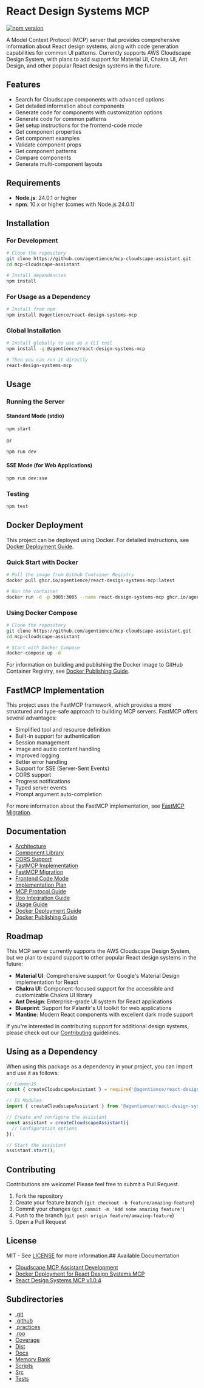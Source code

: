# React Design Systems MCP

[![npm version](https://img.shields.io/npm/v/@agentience/react-design-systems-mcp.svg)](https://www.npmjs.com/package/@agentience/react-design-systems-mcp)

A Model Context Protocol (MCP) server that provides comprehensive information about React design systems, along with code generation capabilities for common UI patterns. Currently supports AWS Cloudscape Design System, with plans to add support for Material UI, Chakra UI, Ant Design, and other popular React design systems in the future.

## Features

- Search for Cloudscape components with advanced options
- Get detailed information about components
- Generate code for components with customization options
- Generate code for common patterns
- Get setup instructions for the frontend-code mode
- Get component properties
- Get component examples
- Validate component props
- Get component patterns
- Compare components
- Generate multi-component layouts

## Requirements

- **Node.js**: 24.0.1 or higher
- **npm**: 10.x or higher (comes with Node.js 24.0.1)

## Installation

### For Development

```bash
# Clone the repository
git clone https://github.com/agentience/mcp-cloudscape-assistant.git
cd mcp-cloudscape-assistant

# Install dependencies
npm install
```

### For Usage as a Dependency

```bash
# Install from npm
npm install @agentience/react-design-systems-mcp
```

### Global Installation

```bash
# Install globally to use as a CLI tool
npm install -g @agentience/react-design-systems-mcp

# Then you can run it directly
react-design-systems-mcp
```

## Usage

### Running the Server

#### Standard Mode (stdio)

```bash
npm start
```

or

```bash
npm run dev
```

#### SSE Mode (for Web Applications)

```bash
npm run dev:sse
```

### Testing

```bash
npm test
```

## Docker Deployment

This project can be deployed using Docker. For detailed instructions, see [Docker Deployment Guide](DOCKER.md).

### Quick Start with Docker

```bash
# Pull the image from GitHub Container Registry
docker pull ghcr.io/agentience/react-design-systems-mcp:latest

# Run the container
docker run -d -p 3005:3005 --name react-design-systems-mcp ghcr.io/agentience/react-design-systems-mcp:latest
```

### Using Docker Compose

```bash
# Clone the repository
git clone https://github.com/agentience/mcp-cloudscape-assistant.git
cd mcp-cloudscape-assistant

# Start with Docker Compose
docker-compose up -d
```

For information on building and publishing the Docker image to GitHub Container Registry, see [Docker Publishing Guide](docs/docker-publishing-guide.md).

## FastMCP Implementation

This project uses the FastMCP framework, which provides a more structured and type-safe approach to building MCP servers. FastMCP offers several advantages:

- Simplified tool and resource definition
- Built-in support for authentication
- Session management
- Image and audio content handling
- Improved logging
- Better error handling
- Support for SSE (Server-Sent Events)
- CORS support
- Progress notifications
- Typed server events
- Prompt argument auto-completion

For more information about the FastMCP implementation, see [FastMCP Migration](docs/fastmcp-migration.md).

## Documentation

- [Architecture](docs/architecture.md)
- [Component Library](docs/component-library.md)
- [CORS Support](docs/cors-support.md)
- [FastMCP Implementation](docs/fastmcp-implementation.md)
- [FastMCP Migration](docs/fastmcp-migration.md)
- [Frontend Code Mode](docs/frontend-code-mode.md)
- [Implementation Plan](docs/implementation-plan.md)
- [MCP Protocol Guide](docs/mcp-protocol-guide.md)
- [Roo Integration Guide](docs/roo-integration-guide.md)
- [Usage Guide](docs/usage-guide.md)
- [Docker Deployment Guide](DOCKER.md)
- [Docker Publishing Guide](docs/docker-publishing-guide.md)

## Roadmap

This MCP server currently supports the AWS Cloudscape Design System, but we plan to expand support to other popular React design systems in the future:

- **Material UI**: Comprehensive support for Google's Material Design implementation for React
- **Chakra UI**: Component-focused support for the accessible and customizable Chakra UI library
- **Ant Design**: Enterprise-grade UI system for React applications
- **Blueprint**: Support for Palantir's UI toolkit for web applications
- **Mantine**: Modern React components with excellent dark mode support

If you're interested in contributing support for additional design systems, please check out our [Contributing](#contributing) guidelines.

## Using as a Dependency

When using this package as a dependency in your project, you can import and use it as follows:

```javascript
// CommonJS
const { createCloudscapeAssistant } = require('@agentience/react-design-systems-mcp');

// ES Modules
import { createCloudscapeAssistant } from '@agentience/react-design-systems-mcp';

// Create and configure the assistant
const assistant = createCloudscapeAssistant({
  // Configuration options
});

// Start the assistant
assistant.start();
```

## Contributing

Contributions are welcome! Please feel free to submit a Pull Request.

1. Fork the repository
2. Create your feature branch (`git checkout -b feature/amazing-feature`)
3. Commit your changes (`git commit -m 'Add some amazing feature'`)
4. Push to the branch (`git push origin feature/amazing-feature`)
5. Open a Pull Request

## License

MIT - See [LICENSE](LICENSE) for more information.## Available Documentation

- [Cloudscape MCP Assistant Development](./DEVELOPMENT.md)
- [Docker Deployment for React Design Systems MCP](./DOCKER.md)
- [React Design Systems MCP v1.0.4](./release-notes.md)

## Subdirectories

- [.git](./.git/)
- [.github](./.github/)
- [.practices](./.practices/)
- [.roo](./.roo/)
- [Coverage](./coverage/)
- [Dist](./dist/)
- [Docs](./docs/)
- [Memory Bank](./memory-bank/)
- [Scripts](./scripts/)
- [Src](./src/)
- [Tests](./tests/)
